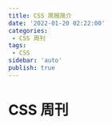 ```yaml
---
title: CSS 周报简介
date: '2022-01-20 02:22:00'
categories:
 - CSS 周刊
tags:
 - CSS
sidebar: 'auto'
publish: true
---
```

# CSS 周刊